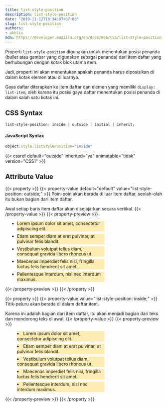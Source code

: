 ```yaml
---
title: list-style-position
description: list-style-position
date: "2019-11-12T10:34:07+07:00"
slug: list-style-position
authors:
- akhlis
mdn: https://developer.mozilla.org/en/docs/Web/CSS/list-style-position
---
```


Properti `list-style-position` digunakan untuk menentukan posisi penanda (bullet atau gambar yang digunakan sebagai
penanda) dari item daftar yang berhubungan dengan kotak blok utama item.

Jadi, properti ini akan menentukan apakah penanda harus diposisikan di dalam kotak elemen atau di luarnya.

Gaya daftar diterapkan ke item daftar dan elemen yang memiliki `display: list-item`, oleh karena itu posisi gaya daftar
menentukan posisi penanda di dalam salah satu kotak ini.

## CSS Syntax
```css
list-style-position: inside | outside | initial | inherit;
```

#### JavaScript Syntax
```js
object.style.listStylePosition="inside"
```

{{< cssref default="outside" inherited="ya" animatable="tidak" version="CSS1" >}}

## Attribute Value

{{< property >}}
{{< property-value default="default" value="list-style-position: outside;" >}}
Poin-poin akan berada di luar item daftar, seolah-olah itu bukan bagian dari item daftar.

Awal setiap baris item daftar akan disejajarkan secara vertikal.
{{< /property-value >}}
{{< property-preview >}}
<div class="property__example list-style-position p-4" id="list-style-position-outside">
  <ul>
    <li>Lorem ipsum dolor sit amet, consectetur adipiscing elit.</li>
    <li>Etiam semper diam at erat pulvinar, at pulvinar felis blandit.</li>
    <li>Vestibulum volutpat tellus diam, consequat gravida libero rhoncus ut.</li>
    <li>Maecenas imperdiet felis nisi, fringilla luctus felis hendrerit sit amet.</li>
    <li>Pellentesque interdum, nisl nec interdum maximus.</li>
  </ul>
</div>
{{< /property-preview >}}
{{< /property >}}

{{< property >}}
{{< property-value value="list-style-position: inside;" >}}
Titik-peluru akan berada di dalam daftar item.

Karena ini adalah bagian dari item daftar, itu akan menjadi bagian dari teks dan mendorong teks di awal.
{{< /property-value >}}
{{< property-preview >}}
<div class="property__example list-style-position " id="list-style-position-inside">
  <ul>
    <li>Lorem ipsum dolor sit amet, consectetur adipiscing elit.</li>
    <li>Etiam semper diam at erat pulvinar, at pulvinar felis blandit.</li>
    <li>Vestibulum volutpat tellus diam, consequat gravida libero rhoncus ut.</li>
    <li>Maecenas imperdiet felis nisi, fringilla luctus felis hendrerit sit amet.</li>
    <li>Pellentesque interdum, nisl nec interdum maximus.</li>
  </ul>
</div>
{{< /property-preview >}}
{{< /property >}}

<style type="text/css">
  .list-style-position ul {
    list-style-type: disc;
    margin-left: 1em;
    max-width: 280px;
  }

  .list-style-position li {
    background: #FFECB3;
    line-height: 1.2;
  }

  .list-style-position li+li {
    margin-top: 0.5em;
  }

  #list-style-position-outside {
    list-style-position: outside;
  }

  #list-style-position-outside ul {
    list-style-position: outside;
  }

  #list-style-position-inside {
    list-style-position: inside;
  }

  #list-style-position-inside ul {
    list-style-position: inside;
  }
</style>